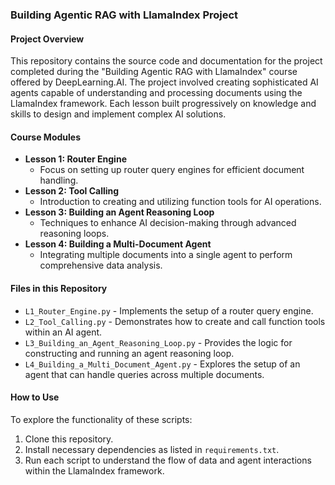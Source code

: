 ### Building Agentic RAG with LlamaIndex Project

#### Project Overview
This repository contains the source code and documentation for the project completed during the "Building Agentic RAG with LlamaIndex" course offered by DeepLearning.AI. The project involved creating sophisticated AI agents capable of understanding and processing documents using the LlamaIndex framework. Each lesson built progressively on knowledge and skills to design and implement complex AI solutions.

#### Course Modules
- **Lesson 1: Router Engine**
  - Focus on setting up router query engines for efficient document handling.
- **Lesson 2: Tool Calling**
  - Introduction to creating and utilizing function tools for AI operations.
- **Lesson 3: Building an Agent Reasoning Loop**
  - Techniques to enhance AI decision-making through advanced reasoning loops.
- **Lesson 4: Building a Multi-Document Agent**
  - Integrating multiple documents into a single agent to perform comprehensive data analysis.

#### Files in this Repository
- `L1_Router_Engine.py` - Implements the setup of a router query engine.
- `L2_Tool_Calling.py` - Demonstrates how to create and call function tools within an AI agent.
- `L3_Building_an_Agent_Reasoning_Loop.py` - Provides the logic for constructing and running an agent reasoning loop.
- `L4_Building_a_Multi_Document_Agent.py` - Explores the setup of an agent that can handle queries across multiple documents.

#### How to Use
To explore the functionality of these scripts:
1. Clone this repository.
2. Install necessary dependencies as listed in `requirements.txt`.
3. Run each script to understand the flow of data and agent interactions within the LlamaIndex framework.
